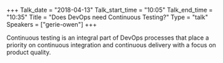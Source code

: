 +++
Talk_date = "2018-04-13"
Talk_start_time = "10:05"
Talk_end_time = "10:35"
Title = "Does DevOps need Continuous Testing?"
Type = "talk"
Speakers = ["gerie-owen"]
+++

Continuous testing is an integral part of DevOps processes that place a priority on continuous integration and continuous delivery with a focus on product quality.
